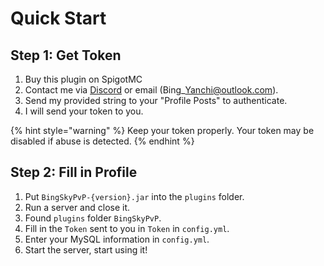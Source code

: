 # Quick Start

## Step 1: Get Token

1. Buy this plugin on SpigotMC
2. Contact me via [Discord](https://discord.gg/MZ74zFevCD) or email (Bing\_Yanchi@outlook.com).
3. Send my provided string to your "Profile Posts" to authenticate.
4. I will send your token to you.

{% hint style="warning" %}
Keep your token properly. Your token may be disabled if abuse is detected.
{% endhint %}

## Step 2: Fill in Profile

1. Put `BingSkyPvP-{version}.jar` into the `plugins` folder.
2. Run a server and close it.
3. Found `plugins` folder `BingSkyPvP`.
4. Fill in the `Token` sent to you in `Token` in `config.yml`.
5. Enter your MySQL information in `config.yml`.
6. Start the server, start using it!
